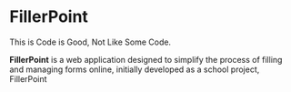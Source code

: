 # FillerPoint

This is Code is Good, Not Like Some Code.

**FillerPoint** is a web application designed to simplify the process of filling and managing forms online, initially developed as a school project, FillerPoint